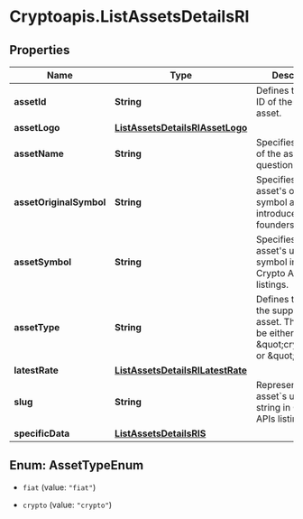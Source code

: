 # Cryptoapis.ListAssetsDetailsRI

## Properties

Name | Type | Description | Notes
------------ | ------------- | ------------- | -------------
**assetId** | **String** | Defines the unique ID of the specific asset. | 
**assetLogo** | [**ListAssetsDetailsRIAssetLogo**](ListAssetsDetailsRIAssetLogo.md) |  | 
**assetName** | **String** | Specifies the name of the asset in question. | 
**assetOriginalSymbol** | **String** | Specifies the asset&#39;s original symbol as introduced by its founders. | 
**assetSymbol** | **String** | Specifies the asset&#39;s unique symbol in the Crypto APIs listings. | 
**assetType** | **String** | Defines the type of the supported asset. This could be either \&quot;crypto\&quot; or \&quot;fiat\&quot;. | 
**latestRate** | [**ListAssetsDetailsRILatestRate**](ListAssetsDetailsRILatestRate.md) |  | 
**slug** | **String** | Represents the asset&#x60;s unique slug string in Crypto APIs listings. | [optional] 
**specificData** | [**ListAssetsDetailsRIS**](ListAssetsDetailsRIS.md) |  | 



## Enum: AssetTypeEnum


* `fiat` (value: `"fiat"`)

* `crypto` (value: `"crypto"`)





